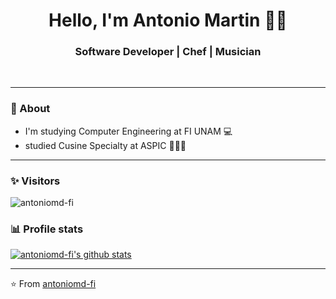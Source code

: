 <h1 align="center"> Hello, I'm Antonio Martin 👨‍💻 </h1>

<h3 align="center">  Software Developer | Chef | Musician </h3> <br>

---------------------------------------------------------------------------------------------------------------------------------------------------------------------------------
### 🤔 About
-  I'm studying Computer Engineering at FI UNAM 💻
-   studied Cusine Specialty at ASPIC 👨🏽‍🍳

---------------------------------------------------------------------------------------------------------------------------------------------------------------------------------
### ✨ Visitors 

<p align="left"> <img src="https://komarev.com/ghpvc/?username=antoniomd-fi" alt="antoniomd-fi" /> </p>

### 📊 Profile stats

[![antoniomd-fi's github stats](https://github-readme-stats.vercel.app/api?username=antoniomd-fi&show_icons=true&title_color=fff&icon_color=79ff97&text_color=9f9f9f&bg_color=151515)](https://github.com/antoniomd-fi/github-readme-stats)

-------------------------------------------------------------------------------------------------------------------------------------------------------------------------------

⭐️ From [antoniomd-fi](http://www.github.com/antoniomd-fi)
